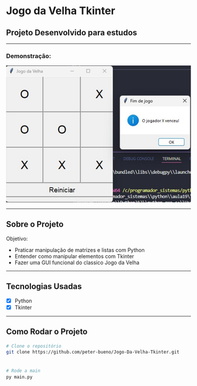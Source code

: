 # Jogo da Velha Tkinter

## Projeto Desenvolvido para estudos
---

###  Demonstração:

![print do projeto](img/jvelha.jpg)

---

## Sobre o Projeto

Objetivo:

- Praticar manipulação de matrizes e listas com Python
- Entender como manipular elementos com Tkinter
- Fazer uma GUI funcional do classico Jogo da Velha

---

## Tecnologias Usadas

- [x] Python 
- [x] Tkinter

---

## Como Rodar o Projeto

```bash
# Clone o repositório
git clone https://github.com/peter-bueno/Jogo-Da-Velha-Tkinter.git


# Rode a main
py main.py
